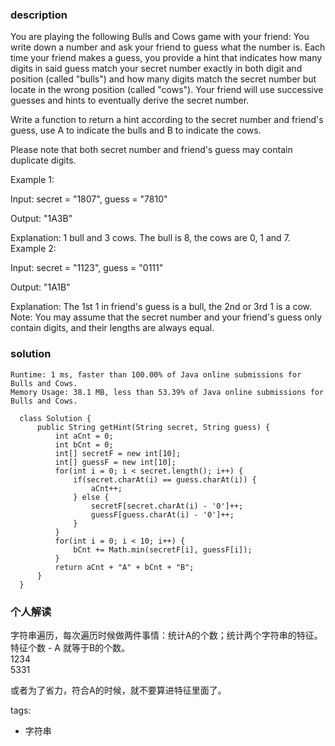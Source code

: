 ### description    
  You are playing the following Bulls and Cows game with your friend: You write down a number and ask your friend to guess what the number is. Each time your friend makes a guess, you provide a hint that indicates how many digits in said guess match your secret number exactly in both digit and position (called "bulls") and how many digits match the secret number but locate in the wrong position (called "cows"). Your friend will use successive guesses and hints to eventually derive the secret number.  
    
  Write a function to return a hint according to the secret number and friend's guess, use A to indicate the bulls and B to indicate the cows.   
    
  Please note that both secret number and friend's guess may contain duplicate digits.  
    
  Example 1:  
    
  Input: secret = "1807", guess = "7810"  
    
  Output: "1A3B"  
    
  Explanation: 1 bull and 3 cows. The bull is 8, the cows are 0, 1 and 7.  
  Example 2:  
    
  Input: secret = "1123", guess = "0111"  
    
  Output: "1A1B"  
    
  Explanation: The 1st 1 in friend's guess is a bull, the 2nd or 3rd 1 is a cow.  
  Note: You may assume that the secret number and your friend's guess only contain digits, and their lengths are always equal.  
### solution    
```    
Runtime: 1 ms, faster than 100.00% of Java online submissions for Bulls and Cows.  
Memory Usage: 38.1 MB, less than 53.39% of Java online submissions for Bulls and Cows.  
  
  class Solution {  
      public String getHint(String secret, String guess) {  
          int aCnt = 0;  
          int bCnt = 0;  
          int[] secretF = new int[10];  
          int[] guessF = new int[10];  
          for(int i = 0; i < secret.length(); i++) {  
              if(secret.charAt(i) == guess.charAt(i)) {  
                  aCnt++;  
              } else {  
                  secretF[secret.charAt(i) - '0']++;  
                  guessF[guess.charAt(i) - '0']++;  
              }  
          }  
          for(int i = 0; i < 10; i++) {  
              bCnt += Math.min(secretF[i], guessF[i]);  
          }  
          return aCnt + "A" + bCnt + "B";  
      }  
  }  
```    
    
### 个人解读    
  字符串遍历，每次遍历时候做两件事情：统计A的个数；统计两个字符串的特征。  
  特征个数 - A 就等于B的个数。  
  1234  
  5331  
    
  或者为了省力，符合A的时候，就不要算进特征里面了。    
    
tags:    
  -  字符串  
